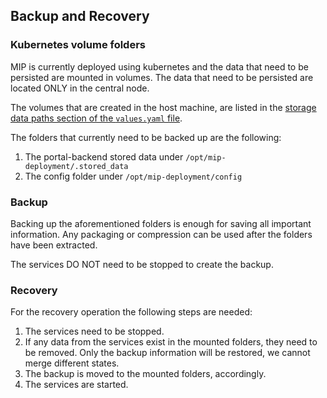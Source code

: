 ## Backup and Recovery

### Kubernetes volume folders

MIP is currently deployed using kubernetes and the data that need to be persisted are mounted in volumes.
The data that need to be persisted are located ONLY in the central node.

The volumes that are created in the host machine, are listed in the [storage data paths section of the `values.yaml` file](../kubernetes/values.yaml).

The folders that currently need to be backed up are the following:
1. The portal-backend stored data under `/opt/mip-deployment/.stored_data`
2. The config folder under `/opt/mip-deployment/config`

### Backup
Backing up the aforementioned folders is enough for saving all important information.
Any packaging or compression can be used after the folders have been extracted.

The services DO NOT need to be stopped to create the backup.


### Recovery
For the recovery operation the following steps are needed:
1. The services need to be stopped. 
2. If any data from the services exist in the mounted folders, they need to be removed. 
Only the backup information will be restored, we cannot merge different states.
3. The backup is moved to the mounted folders, accordingly. 
4. The services are started.
